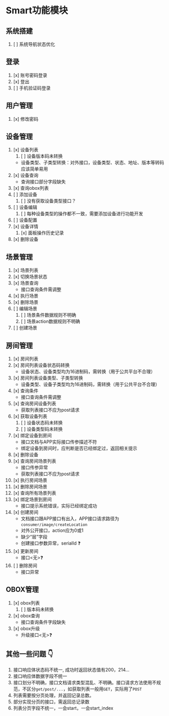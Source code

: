 # Smart功能模块

## 系统搭建

1. [ ] 系统导航状态优化

## 登录

1. [x] 账号密码登录
2. [x] 登出
3. [ ] 手机验证码登录

## 用户管理

1. [x] 修改密码

## 设备管理

1. [x] 设备列表
   1. [ ] 设备版本码未转换
   - 设备类型、子类型转换：对外接口，设备类型、状态、地址、版本等转码应该简单易用
2. [x] 设备查询
   - 查询接口部分字段缺失
3. [x] 查询obox列表
4. [ ] 添加设备
   1. [ ] 没有获取设备类型接口？
5. [ ] 设备编辑
   1. [ ] 每种设备类型的操作都不一致，需要添加设备进行功能开发
6. [ ] 设备配置
7. [x] 设备详情
   1. [x] 面板操作历史记录
8. [x] 删除设备

## 场景管理

1. [x] 场景列表
2. [x] 切换场景状态
3. [x] 场景查询
   - 接口查询条件需调整
4. [x] 执行场景
5. [x] 删除场景
6. [ ] 编辑场景
   1. [ ] 场景条件数据规则不明确
   2. [ ] 场景action数据规则不明确
7. [ ] 创建场景

## 房间管理

1. [x] 房间列表
2. [x] 房间列表设备状态码转换
   - 设备状态、设备类型均为16进制码，需转换（用于公共平台不合理）
3. [x] 房间列表设备类型、子类型转换
   - 设备类型、设备子类型均为16进制码，需转换（用于公共平台不合理）
4. [x] 查询条件
   - 接口查询条件需调整
5. [x] 查询房间设备列表
   - 获取列表接口不应为post请求
6. [x] 获取设备列表
   1. [ ] 设备状态码未转换
   2. [ ] 设备类型码未转换
7. [x] 绑定设备到房间
   - 接口文档与APP实际接口传参描述不符
   - 绑定设备到房间时，应判断是否已经绑定过，返回相关提示
8. [x] 删除设备
9. [x] 查询房间场景列表
   - 接口传参异常
   - 获取列表接口不应为post请求
10. [x] 执行房间场景
11. [x] 删除房间场景
12. [x] 查询所有场景列表
13. [x] 绑定场景到房间
    - 接口提示系统错误，实际已经绑定成功
14. [x] 创建房间
    - 文档接口跟APP接口有出入，APP接口请求路径为`consumer/image/createLocation`
    - 对外公开接口，action应为0或1
    - 缺少“层”字段
    - 创建接口参数异常，serialId :question:
15. [x] 更新房间
    - 接口<无>:question:
16. [ ] 删除房间
    - 接口异常

## OBOX管理

1. [x] obox列表
   1. [ ] 版本码未转换
2. [x] obox查询
   - 接口查询条件字段缺失
3. [x] obox升级
   - 升级接口<无>:question:

## 其他一些问题 :point_down:

1. 接口响应体状态码不统一, 成功时返回状态值有200，214...
2. 接口响应体数据字段不统一
3. 接口划分不明确，接口文档请求类型混乱、不明确。接口请求方法使用不规范，不区分`get/post/...`，如获取列表一般用`GET`，实际用了`POST`
4. 列表需要按分页处理，并返回记录总数。
5. 部分实现分页的接口，需返回总记录数
6. 列表分页字段不统一，一会start，一会start_index
